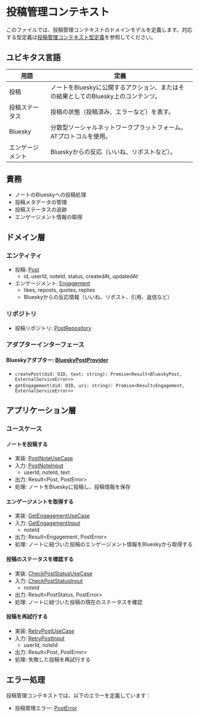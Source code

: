 # 投稿管理コンテキスト

このファイルでは、投稿管理コンテキストのドメインモデルを定義します。対応する型定義は[投稿管理コンテキスト型定義](../domain-types/post.md)を参照してください。

## ユビキタス言語

| 用語 | 定義 |
|------|------|
| 投稿 | ノートをBlueskyに公開するアクション、またはその結果としてのBluesky上のコンテンツ。 |
| 投稿ステータス | 投稿の状態（投稿済み、エラーなど）を表す。 |
| Bluesky | 分散型ソーシャルネットワークプラットフォーム。ATプロトコルを使用。 |
| エンゲージメント | Blueskyからの反応（いいね、リポストなど）。 |

## 責務

- ノートのBlueskyへの投稿処理
- 投稿メタデータの管理
- 投稿ステータスの追跡
- エンゲージメント情報の取得

## ドメイン層

### エンティティ

- 投稿: [Post](../domain-types/post.md#投稿)
  - id, userId, noteId, status, createdAt, updatedAt
- エンゲージメント: [Engagement](../domain-types/post.md#エンゲージメント)
  - likes, reposts, quotes, replies
  - Blueskyからの反応情報（いいね、リポスト、引用、返信など）

### リポジトリ

- 投稿リポジトリ: [PostRepository](../domain-types/post.md#リポジトリインターフェース)

### アダプターインターフェース

#### Blueskyアダプター: [BlueskyPostProvider](../domain-types/post.md#blueskyアダプター)

- `createPost(did: DID, text: string): Promise<Result<BlueskyPost, ExternalServiceError>>`
- `getEngagement(did: DID, uri: string): Promise<Result<Engagement, ExternalServiceError>>`

## アプリケーション層

### ユースケース

#### ノートを投稿する

- 実装: [PostNoteUseCase](../domain-types/post.md#ノートを投稿する)
- 入力: [PostNoteInput](../domain-types/post.md#ノートを投稿する)
  - userId, noteId, text
- 出力: Result<Post, PostError>
- 処理: ノートをBlueskyに投稿し、投稿情報を保存

#### エンゲージメントを取得する

- 実装: [GetEngagementUseCase](../domain-types/post.md#エンゲージメントを取得する)
- 入力: [GetEngagementInput](../domain-types/post.md#エンゲージメントを取得する)
  - noteId
- 出力: Result<Engagement, PostError>
- 処理: ノートに紐づいた投稿のエンゲージメント情報をBlueskyから取得する

#### 投稿のステータスを確認する

- 実装: [CheckPostStatusUseCase](../domain-types/post.md#投稿のステータスを確認する)
- 入力: [CheckPostStatusInput](../domain-types/post.md#投稿のステータスを確認する)
  - noteId
- 出力: Result<PostStatus, PostError>
- 処理: ノートに紐づいた投稿の現在のステータスを確認

#### 投稿を再試行する
 
- 実装: [RetryPostUseCase](../domain-types/post.md#投稿を再試行する)
- 入力: [RetryPostInput](../domain-types/post.md#投稿を再試行する)
  - userId, noteId
- 出力: Result<Post, PostError>
- 処理: 失敗した投稿を再試行する

## エラー処理

投稿管理コンテキストでは、以下のエラーを定義しています：

- 投稿管理エラー: [PostError](../domain-types/post.md#投稿管理エラー)
